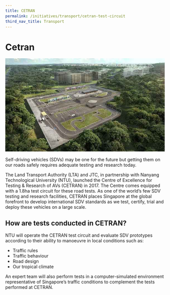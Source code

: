 ```yaml
---
title: CETRAN
permalink: /initiatives/transport/cetran-test-circuit
third_nav_title: Transport
---
```


# Cetran

![CETRAN Test Circuit](/images/initiatives/CETRAN-test-circuit.jpg)

Self-driving vehicles (SDVs) may be one for the future but getting them on our roads safely requires adequate testing and research today.

The Land Transport Authority (LTA) and JTC, in partnership with Nanyang Technological University (NTU), launched the Centre of Excellence for Testing & Research of AVs (CETRAN) in 2017. The Centre comes equipped with a 1.8ha test circuit for these road tests. As one of the world’s few SDV testing and research facilities, CETRAN places Singapore at the global forefront to develop international SDV standards as we test, certify, trial and deploy these vehicles on a large scale.

## How are tests conducted in CETRAN?

NTU will operate the CETRAN test circuit and evaluate SDV prototypes according to their ability to manoeuvre in local conditions such as:

*  Traffic rules
*  Traffic behaviour
*   Road design
*   Our tropical climate

An expert team will also perform tests in a computer-simulated environment representative of Singapore’s traffic conditions to complement the tests performed at CETRAN.